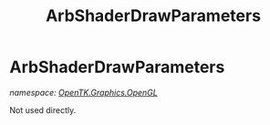 ﻿---
title: ArbShaderDrawParameters
---

# ArbShaderDrawParameters
_namespace: [OpenTK.Graphics.OpenGL](N-OpenTK.Graphics.OpenGL.html)_

Not used directly.





